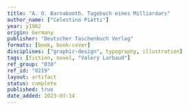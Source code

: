```yaml
---
title: "A. O. Barnabooth. Tagebuch eines Milliardars"
author_name: ["Celestino Piatti"]
year: y1962
origin: Germany
publisher: "Deutscher Taschenbuch Verlag"
formats: [book, book-cover]
disciplines: ["graphic-design", typography, illustration]
tags: [fiction, novel, "Valery Larbaud"]
ref_group: "030"
ref_id: "0219"
layout: artifact
status: complete
published: true
date_added: 2023-03-14
---
```

